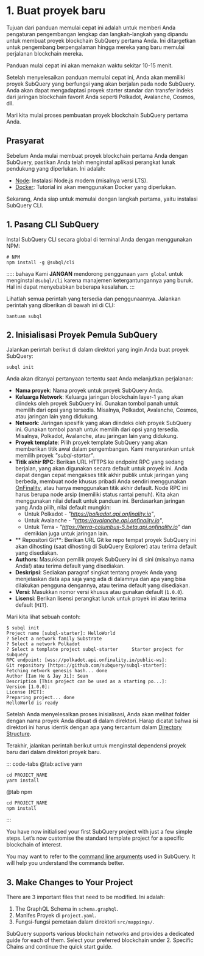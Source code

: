 # 1. Buat proyek baru

Tujuan dari panduan memulai cepat ini adalah untuk memberi Anda pengaturan pengembangan lengkap dan langkah-langkah yang dipandu untuk membuat proyek blockchain SubQuery pertama Anda. Ini ditargetkan untuk pengembang berpengalaman hingga mereka yang baru memulai perjalanan blockchain mereka.

Panduan mulai cepat ini akan memakan waktu sekitar 10-15 menit.

Setelah menyelesaikan panduan memulai cepat ini, Anda akan memiliki proyek SubQuery yang berfungsi yang akan berjalan pada node SubQuery. Anda akan dapat mengadaptasi proyek starter standar dan transfer indeks dari jaringan blockchain favorit Anda seperti Polkadot, Avalanche, Cosmos, dll.

Mari kita mulai proses pembuatan proyek blockchain SubQuery pertama Anda.

## Prasyarat

Sebelum Anda mulai membuat proyek blockchain pertama Anda dengan SubQuery, pastikan Anda telah menginstal aplikasi perangkat lunak pendukung yang diperlukan. Ini adalah:

- [Node](https://nodejs.org/en/): Instalasi Node.js modern (misalnya versi LTS).
- [Docker](https://docker.com/): Tutorial ini akan menggunakan Docker yang diperlukan.

Sekarang, Anda siap untuk memulai dengan langkah pertama, yaitu instalasi SubQuery CLI.

## 1. Pasang CLI SubQuery

Instal SubQuery CLI secara global di terminal Anda dengan menggunakan NPM:

```shell
# NPM
npm install -g @subql/cli
```

::::: bahaya Kami **JANGAN** mendorong penggunaan `yarn global` untuk menginstal `@subql/cli` karena manajemen ketergantungannya yang buruk. Hal ini dapat menyebabkan beberapa kesalahan. :::

Lihatlah semua perintah yang tersedia dan penggunaannya. Jalankan perintah yang diberikan di bawah ini di CLI:

```shell
bantuan subql
```

## 2. Inisialisasi Proyek Pemula SubQuery

Jalankan perintah berikut di dalam direktori yang ingin Anda buat proyek SubQuery:

```shell
subql init
```

Anda akan ditanyai pertanyaan tertentu saat Anda melanjutkan perjalanan:

- **Nama proyek**: Nama proyek untuk proyek SubQuery Anda.
- **Keluarga Network**: Keluarga jaringan blockchain layer-1 yang akan diindeks oleh proyek SubQuery ini. Gunakan tombol panah untuk memilih dari opsi yang tersedia. Misalnya, Polkadot, Avalanche, Cosmos, atau jaringan lain yang didukung.
- **Network**: Jaringan spesifik yang akan diindeks oleh proyek SubQuery ini. Gunakan tombol panah untuk memilih dari opsi yang tersedia. Misalnya, Polkadot, Avalanche, atau jaringan lain yang didukung.
- **Proyek template**: Pilih proyek template SubQuery yang akan memberikan titik awal dalam pengembangan. Kami menyarankan untuk memilih proyek _"subql-starter"_.
- **Titik akhir RPC**: Berikan URL HTTPS ke endpoint RPC yang sedang berjalan, yang akan digunakan secara default untuk proyek ini. Anda dapat dengan cepat mengakses titik akhir publik untuk jaringan yang berbeda, membuat node khusus pribadi Anda sendiri menggunakan [OnFinality](https://app.onfinality.io), atau hanya menggunakan titik akhir default. Node RPC ini harus berupa node arsip (memiliki status rantai penuh). Kita akan menggunakan nilai default untuk panduan ini. Berdasarkan jaringan yang Anda pilih, nilai default mungkin:
  - Untuk Polkadot - _"https://polkadot.api.onfinality.io"_,
  - Untuk Avalanche - _"https://avalanche.api.onfinality.io"_,
  - Untuk Terra - _"https://terra-columbus-5.beta.api.onfinality.io"_ dan demikian juga untuk jaringan lain. <br/>
- ** Repositori Git**: Berikan URL Git ke repo tempat proyek SubQuery ini akan dihosting (saat dihosting di SubQuery Explorer) atau terima default yang disediakan.
- **Authors**: Masukkan pemilik proyek SubQuery ini di sini (misalnya nama Anda!) atau terima default yang disediakan.
- **Deskripsi**: Sediakan paragraf singkat tentang proyek Anda yang menjelaskan data apa saja yang ada di dalamnya dan apa yang bisa dilakukan pengguna dengannya, atau terima default yang disediakan.
- **Versi**: Masukkan nomor versi khusus atau gunakan default (`1.0.0`).
- **Lisensi**: Berikan lisensi perangkat lunak untuk proyek ini atau terima default (`MIT`).

Mari kita lihat sebuah contoh:

```shell
$ subql init
Project name [subql-starter]: HelloWorld
? Select a network family Substrate
? Select a network Polkadot
? Select a template project subql-starter     Starter project for subquery
RPC endpoint: [wss://polkadot.api.onfinality.io/public-ws]:
Git repository [https://github.com/subquery/subql-starter]:
Fetching network genesis hash... done
Author [Ian He & Jay Ji]: Sean
Description [This project can be used as a starting po...]:
Version [1.0.0]:
License [MIT]:
Preparing project... done
HelloWorld is ready
```

Setelah Anda menyelesaikan proses inisialisasi, Anda akan melihat folder dengan nama proyek Anda dibuat di dalam direktori. Harap dicatat bahwa isi direktori ini harus identik dengan apa yang tercantum dalam [Directory Structure](../build/introduction.md#directory-structure).

Terakhir, jalankan perintah berikut untuk menginstal dependensi proyek baru dari dalam direktori proyek baru.

::: code-tabs @tab:active yarn

```shell
cd PROJECT_NAME
yarn install
```

@tab npm

```shell
cd PROJECT_NAME
npm install
```

:::

You have now initialised your first SubQuery project with just a few simple steps. Let’s now customise the standard template project for a specific blockchain of interest.

You may want to refer to the [command line arguments](../run_publish/references.md) used in SubQuery. It will help you understand the commands better.

## 3. Make Changes to Your Project

There are 3 important files that need to be modified. Ini adalah:

1. The GraphQL Schema in `schema.graphql`.
2. Manifes Proyek di `project.yaml`.
3. Fungsi-fungsi pemetaan dalam direktori `src/mappings/`.

SubQuery supports various blockchain networks and provides a dedicated guide for each of them. Select your preferred blockchain under 2. Specific Chains and continue the quick start guide.
